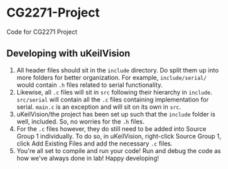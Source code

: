# CG2271-Project
Code for CG2271 Project

## Developing with uKeilVision
1. All header files should sit in the `include` directory. Do split them up into more folders for better organization. For example, `include/serial/` would contain `.h` files related to serial functionality.
2. Likewise, all `.c` files will sit in `src` following their hierarchy in `include`. `src/serial` will contain all the `.c` files containing implementation for serial. `main.c` is an exception and will sit on its own in `src`.
3. uKeilVision/the project has been set up such that the `include` folder is well, included. So, no worries for the `.h` files.
4. For the `.c` files however, they do still need to be added into Source Group 1 individually. To do so, in uKeilVision, right-click Source Group 1, click Add Existing Files and add the necessary `.c` files.
5. You're all set to compile and run your code! Run and debug the code as how we've always done in lab! Happy developing!